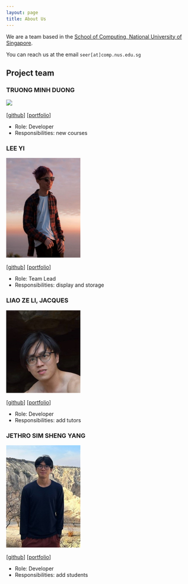 ```yaml
---
layout: page
title: About Us
---
```


We are a team based in the [School of Computing, National University of Singapore](http://www.comp.nus.edu.sg).

You can reach us at the email `seer[at]comp.nus.edu.sg`

## Project team

### TRUONG MINH DUONG

<img src="images/zhongli5712.png" width="200px">

[[github](https://github.com/Zhongli5712)]
[[portfolio](team/zhongli5712.md)]

* Role: Developer
* Responsibilities: new courses

### LEE YI

<img src="images/leeyi45.png" width="200px">

[[github](https://github.com/leeyi45)]
[[portfolio](team/leeyi45.md)]

* Role: Team Lead
* Responsibilities: display and storage

### LIAO ZE LI, JACQUES

<img src="images/jugsliao.png" width="200px">

[[github](https://github.com/jugsliao)]
[[portfolio](team/jugsliao.md)]

* Role: Developer
* Responsibilities: add tutors

### JETHRO SIM SHENG YANG

<img src="images/gekhro.png" width="200px">

[[github](https://github.com/gekhro)]
[[portfolio](team/gekhro.md)]

* Role: Developer
* Responsibilities: add students
